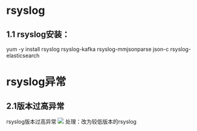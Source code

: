 # rsyslog

## 1.1 rsyslog安装：
yum -y install rsyslog rsyslog-kafka rsyslog-mmjsonparse json-c rsyslog-elasticsearch

# rsyslog异常
## 2.1版本过高异常
rsyslog版本过高异常
![](https://github.com/zhangzhengstrive/notebook/blob/master/study_note_access/rsyslog/rsyslog%E7%89%88%E6%9C%AC%E8%BF%87%E9%AB%98%E5%BC%82%E5%B8%B8.png?raw=true)
处理：改为较低版本的rsyslog